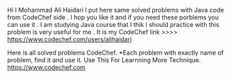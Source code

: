 Hi I Mohammad Ali Haidari I put here same solved problems with Java code from CodeChef side . 
I hop you like it and if you need these porblems you can use it .
I am studying Java course that I thik I should practice with this problem is very useful for me .
It is my CodeChef link   >>>> https://www.codechef.com/users/alihaidari 

Here is all solved problems CodeChef. *Each problem with exactly name of problem, find it and use it.
Use This For Learnning More Technique. https://www.codechef.com
